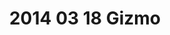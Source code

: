 ---
layout: blog
title: 2014 03 18 Gizmo
category: blog
lat: 47.60298
lng: -122.30837
altitude: 95.31999999999999
image: https://s3-us-west-2.amazonaws.com/worldcup14/2014-03-18 14:16:28 PDT.jpg
observation: 20140318141628PDT
---
